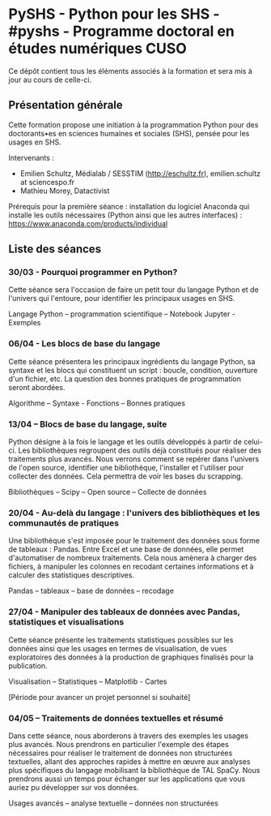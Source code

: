 # PySHS - Python pour les SHS - #pyshs - Programme doctoral en études numériques CUSO

Ce dépôt contient tous les éléments associés à la formation et sera mis à jour au cours de celle-ci.

## Présentation générale

Cette formation propose une initiation à la programmation Python pour des doctorants•es en sciences humaines et sociales (SHS), pensée pour les usages en SHS.

Intervenants :

- Emilien Schultz, Médialab / SESSTIM (http://eschultz.fr), emilien.schultz at sciencespo.fr
- Mathieu Morey, Datactivist

Prérequis pour la première séance : installation du logiciel Anaconda qui installe les outils nécessaires (Python ainsi que les autres interfaces) : https://www.anaconda.com/products/individual

## Liste des séances

### 30/03 - Pourquoi programmer en Python?

Cette séance sera l'occasion de faire un petit tour du langage Python et de l'univers qui l'entoure, pour identifier les principaux usages en SHS.

Langage Python – programmation scientifique – Notebook Jupyter - Exemples

### 06/04 - Les blocs de base du langage
Cette séance présentera les principaux ingrédients du langage Python, sa syntaxe et les blocs qui constituent un script : boucle, condition, ouverture d'un fichier, etc. La question des bonnes pratiques de programmation seront abordées.

Algorithme – Syntaxe - Fonctions – Bonnes pratiques

### 13/04 – Blocs de base du langage, suite

Python désigne à la fois le langage et les outils développés à partir de celui-ci. Les bibliothèques regroupent des outils déjà constitués pour réaliser des traitements plus avancés. Nous verrons comment se repérer dans l'univers de l'open source, identifier une bibliothèque, l'installer et l'utiliser pour collecter des données. Cela permettra de voir les bases du scrapping.

Bibliothèques – Scipy – Open source – Collecte de données

### 20/04 - Au-delà du langage : l'univers des bibliothèques et les communautés de pratiques

Une bibliothèque s'est imposée pour le traitement des données sous forme de tableaux : Pandas. Entre Excel et une base de données, elle permet d'automatiser de nombreux traitements. Cela nous amènera à charger des fichiers, à manipuler les colonnes en recodant certaines informations et à calculer des statistiques descriptives.

Pandas – tableaux – base de données – recodage

### 27/04 - Manipuler des tableaux de données avec Pandas, statistiques et visualisations

Cette séance présente les traitements statistiques possibles sur les données ainsi que les usages en termes de visualisation, de vues exploratoires des données à la production de graphiques finalisés pour la publication.

Visualisation – Statistiques – Matplotlib - Cartes

[Période pour avancer un projet personnel si souhaité]

### 04/05 – Traitements de données textuelles et résumé

Dans cette séance, nous aborderons à travers des exemples les usages plus avancés. Nous prendrons en particulier l'exemple des étapes nécessaires pour réaliser le traitement de données non structurées textuelles, allant des approches rapides à mettre en œuvre aux analyses plus spécifiques du langage mobilisant la bibliothèque de TAL SpaCy. Nous prendrons aussi un temps pour échanger sur les applications que vous auriez pu développer sur vos données.

Usages avancés – analyse textuelle – données non structurées
